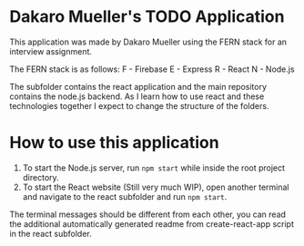 # Dakaro Mueller's TODO Application
This application was made by Dakaro Mueller using the FERN stack for an interview assignment.

The FERN stack is as follows:
F - Firebase
E - Express
R - React
N - Node.js

The subfolder contains the react application and the main repository contains the node.js backend.
As I learn how to use react and these technologies together I expect to change the structure of the folders.

# How to use this application
1. To start the Node.js server, run `npm start` while inside the root project directory.
2. To start the React website (Still very much WIP), open another terminal and navigate to the react subfolder and run `npm start`.

The terminal messages should be different from each other, you can read the additional automatically generated readme from create-react-app script in the react subfolder.